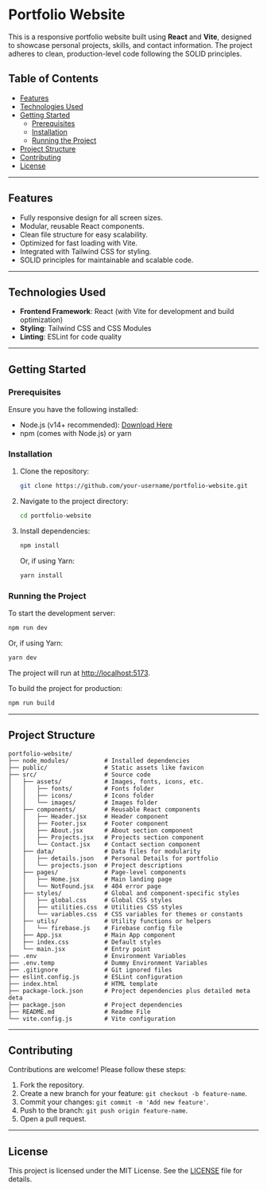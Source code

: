 # Portfolio Website

This is a responsive portfolio website built using **React** and **Vite**, designed to showcase personal projects, skills, and contact information. The project adheres to clean, production-level code following the SOLID principles.

## Table of Contents

- [Features](#features)
- [Technologies Used](#technologies-used)
- [Getting Started](#getting-started)
  - [Prerequisites](#prerequisites)
  - [Installation](#installation)
  - [Running the Project](#running-the-project)
- [Project Structure](#project-structure)
- [Contributing](#contributing)
- [License](#license)

---

## Features

- Fully responsive design for all screen sizes.
- Modular, reusable React components.
- Clean file structure for easy scalability.
- Optimized for fast loading with Vite.
- Integrated with Tailwind CSS for styling.
- SOLID principles for maintainable and scalable code.

---

## Technologies Used

- **Frontend Framework**: React (with Vite for development and build optimization)
- **Styling**: Tailwind CSS and CSS Modules
- **Linting**: ESLint for code quality

---

## Getting Started

### Prerequisites

Ensure you have the following installed:

- Node.js (v14+ recommended): [Download Here](https://nodejs.org/)
- npm (comes with Node.js) or yarn

### Installation

1. Clone the repository:

   ```bash
   git clone https://github.com/your-username/portfolio-website.git
   ```

2. Navigate to the project directory:

   ```bash
   cd portfolio-website
   ```

3. Install dependencies:
   ```bash
   npm install
   ```
   Or, if using Yarn:
   ```bash
   yarn install
   ```

### Running the Project

To start the development server:

```bash
npm run dev
```

Or, if using Yarn:

```bash
yarn dev
```

The project will run at [http://localhost:5173](http://localhost:5173).

To build the project for production:

```bash
npm run build
```

---

## Project Structure

```
portfolio-website/
├── node_modules/          # Installed dependencies
├── public/                # Static assets like favicon
├── src/                   # Source code
│   ├── assets/            # Images, fonts, icons, etc.
│   │   ├── fonts/         # Fonts folder
│   │   ├── icons/         # Icons folder
│   │   └── images/        # Images folder
│   ├── components/        # Reusable React components
│   │   ├── Header.jsx     # Header component
│   │   ├── Footer.jsx     # Footer component
│   │   ├── About.jsx      # About section component
│   │   ├── Projects.jsx   # Projects section component
│   │   └── Contact.jsx    # Contact section component
│   ├── data/              # Data files for modularity
│   │   ├── details.json   # Personal Details for portfolio
│   │   └── projects.json  # Project descriptions
│   ├── pages/             # Page-level components
│   │   ├── Home.jsx       # Main landing page
│   │   └── NotFound.jsx   # 404 error page
│   ├── styles/            # Global and component-specific styles
│   │   ├── global.css     # Global CSS styles
│   │   ├── utilities.css  # Utilities CSS styles
│   │   └── variables.css  # CSS variables for themes or constants
│   ├── utils/             # Utility functions or helpers
│   │   └── firebase.js    # Firebase config file
│   ├── App.jsx            # Main App component
│   ├── index.css          # Default styles
│   └── main.jsx           # Entry point
├── .env                   # Environment Variables
├── .env.temp              # Dummy Environment Variables
├── .gitignore             # Git ignored files
├── eslint.config.js       # ESLint configuration
├── index.html             # HTML template
├── package-lock.json      # Project dependencies plus detailed meta deta
├── package.json           # Project dependencies
├── README.md              # Readme File
└── vite.config.js         # Vite configuration
```

---

## Contributing

Contributions are welcome! Please follow these steps:

1. Fork the repository.
2. Create a new branch for your feature: `git checkout -b feature-name`.
3. Commit your changes: `git commit -m 'Add new feature'`.
4. Push to the branch: `git push origin feature-name`.
5. Open a pull request.

---

## License

This project is licensed under the MIT License. See the [LICENSE](LICENSE) file for details.
